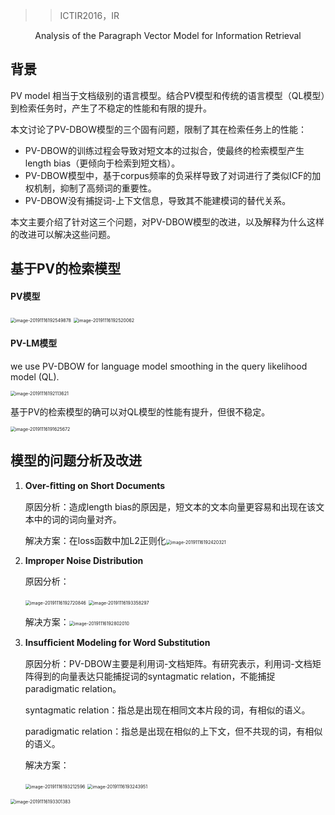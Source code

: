 > > ICTIR2016，IR

<center>Analysis of the Paragraph Vector Model for Information Retrieval</center>

## 背景

PV model 相当于文档级别的语言模型。结合PV模型和传统的语言模型（QL模型）到检索任务时，产生了不稳定的性能和有限的提升。



本文讨论了PV-DBOW模型的三个固有问题，限制了其在检索任务上的性能：

- PV-DBOW的训练过程会导致对短文本的过拟合，使最终的检索模型产生length bias（更倾向于检索到短文档）。
- PV-DBOW模型中，基于corpus频率的负采样导致了对词进行了类似ICF的加权机制，抑制了高频词的重要性。
- PV-DBOW没有捕捉词-上下文信息，导致其不能建模词的替代关系。

本文主要介绍了针对这三个问题，对PV-DBOW模型的改进，以及解释为什么这样的改进可以解决这些问题。



## 基于PV的检索模型

#### PV模型

<img src="/Users/caiyinqiong/Library/Application Support/typora-user-images/image-20191116192549878.png" alt="image-20191116192549878" style="zoom:50%;" />

<img src="/Users/caiyinqiong/Library/Application Support/typora-user-images/image-20191116192520062.png" alt="image-20191116192520062" style="zoom:50%;" />

#### PV-LM模型

we use PV-DBOW for language model smoothing in the query likelihood model (QL).

<img src="/Users/caiyinqiong/Library/Application Support/typora-user-images/image-20191116192113621.png" alt="image-20191116192113621" style="zoom:50%;" />

基于PV的检索模型的确可以对QL模型的性能有提升，但很不稳定。

<img src="/Users/caiyinqiong/Library/Application Support/typora-user-images/image-20191116191625672.png" alt="image-20191116191625672" style="zoom:50%;" />



## 模型的问题分析及改进

1. **Over-ﬁtting on Short Documents**

   原因分析：造成length bias的原因是，短文本的文本向量更容易和出现在该文本中的词的词向量对齐。

   解决方案：在loss函数中加L2正则化<img src="/Users/caiyinqiong/Library/Application Support/typora-user-images/image-20191116192420321.png" alt="image-20191116192420321" style="zoom:50%;" />

2. **Improper Noise Distribution**

   原因分析：

   <img src="/Users/caiyinqiong/Library/Application Support/typora-user-images/image-20191116192720846.png" alt="image-20191116192720846" style="zoom:50%;" />

   <img src="/Users/caiyinqiong/Library/Application Support/typora-user-images/image-20191116193358297.png" alt="image-20191116193358297" style="zoom:50%;" />

   解决方案：<img src="/Users/caiyinqiong/Library/Application Support/typora-user-images/image-20191116192802010.png" alt="image-20191116192802010" style="zoom:50%;" />

3. **Insufﬁcient Modeling for Word Substitution**

   原因分析：PV-DBOW主要是利用词-文档矩阵。有研究表示，利用词-文档矩阵得到的向量表达只能捕捉词的syntagmatic relation，不能捕捉paradigmatic relation。

   syntagmatic relation：指总是出现在相同文本片段的词，有相似的语义。

   paradigmatic relation：指总是出现在相似的上下文，但不共现的词，有相似的语义。

   解决方案：

   <img src="/Users/caiyinqiong/Library/Application Support/typora-user-images/image-20191116193212596.png" alt="image-20191116193212596" style="zoom:50%;" />

   <img src="/Users/caiyinqiong/Library/Application Support/typora-user-images/image-20191116193243951.png" alt="image-20191116193243951" style="zoom:50%;" />

<img src="/Users/caiyinqiong/Library/Application Support/typora-user-images/image-20191116193301383.png" alt="image-20191116193301383" style="zoom:50%;" />



















